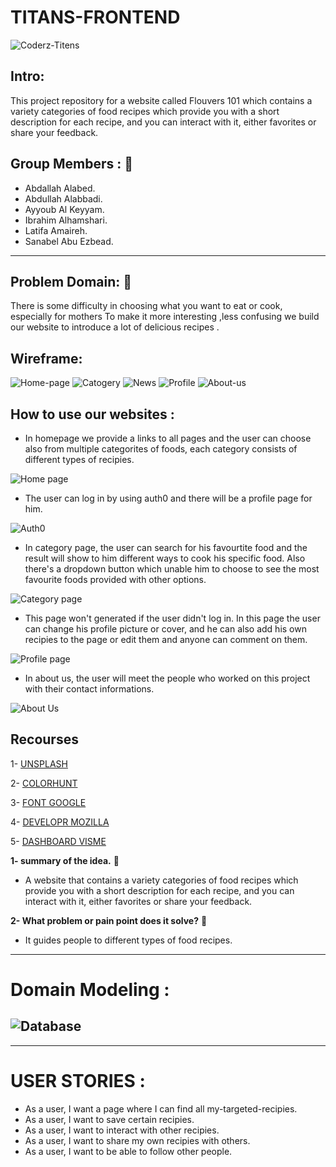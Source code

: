 # TITANS-FRONTEND

![Coderz-Titens](https://avatars.githubusercontent.com/u/86403687?s=200&v=4)

## Intro:
This project repository for a website called Flouvers 101 which contains a variety categories of food recipes which provide you with a short description for each recipe, and you can interact with it, either favorites or share your feedback. 

## Group Members : 👥
- Abdallah Alabed.
- Abdullah Alabbadi.
- Ayyoub Al Keyyam.
- Ibrahim Alhamshari.
- Latifa Amaireh.
- Sanabel Abu Ezbead.
-------------------------------------------------------------------------------------------------------------------
## Problem Domain: :pushpin:
There is some difficulty in choosing what you want to eat or cook, especially for mothers 
To make it more interesting ,less confusing we build our website to introduce a lot of delicious recipes .

## Wireframe:
![Home-page](src/images/Screenshot_1.png)
![Catogery](src/images/Screenshot_2.png)
![News](src/images/Screenshot_3.png)
![Profile](src/images/Screenshot_4.png)
![About-us](src/images/Screenshot_5.png)



## How to use our websites :
+ In homepage we provide a links to all pages and the user can choose also from multiple categorites of foods, each category consists of different types of recipies.

![Home page](src/images/MAINPAGE.gif)
  
+ The user can log in by using auth0 and there will be a profile page for him.  

![Auth0](src/images/auth0.gif)

+ In category page, the user can search for his favourtite food and the result will show to him different ways to cook his specific food. Also there's a dropdown button which unable him to choose to see the most favourite foods provided with other options.    

![Category page](src/images/)
  
+ This page won't generated if the user didn't log in. In this page the user can change his profile picture or cover, and he can also add his own recipies to the page or edit them and anyone can comment on them.  

![Profile page](src/images/)
  
+ In about us, the user will meet the people who worked on this project with their contact informations.  

![About Us](src/images/ABOUTUS.gif)
  
## Recourses
1- [UNSPLASH](https://unsplash.com/)

2- [COLORHUNT](https://colorhunt.co/)

3- [FONT GOOGLE](https://fonts.google.com/)

4- [DEVELOPR MOZILLA](https://developer.mozilla.org/en-US/)

5- [DASHBOARD VISME](https://dashboard.visme.co/v2/projects/own)


**1- summary of the idea.** :pushpin:
- A website that contains a variety categories of food recipes which provide you with a short description for each recipe, and you can interact with it, either favorites or share your feedback.

**2- What problem or pain point does it solve?** :pushpin:
- It guides people to different types of food recipes.

---------------------------------------------------------------------------------------------------------------------
# Domain Modeling : 

![Database](src/images/Screenshot_8.png)
---------------------------------------------------------------------------------------------------------------------

---------------------------------------------------------------------------------------------------------------------
# USER STORIES : 
- As a user, I want a page where I can find all my-targeted-recipies.
- As a user, I want to save certain recipies. 
- As a user, I want to interact with other recipies. 
- As a user, I want to share my own recipies with others. 
- As a user, I want to be able to follow other people. 

